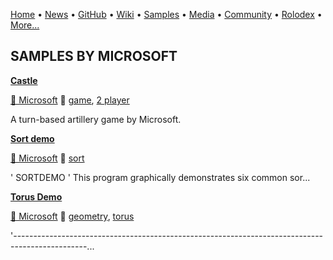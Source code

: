 [Home](https://qb64.com) • [News](/news.md) • [GitHub](/github.md) • [Wiki](/wiki.md) • [Samples](/samples.md) • [Media](/media.md) • [Community](/community.md) • [Rolodex](/rolodex.md) • [More...](/more.md)

## SAMPLES BY MICROSOFT

**[Castle](castle/index.md)**

[🐝 Microsoft](microsoft.md) 🔗 [game](game.md), [2 player](2-player.md)

A turn-based artillery game by Microsoft.

**[Sort demo](sort-demo/index.md)**

[🐝 Microsoft](microsoft.md) 🔗 [sort](sort.md)

'                                 SORTDEMO ' This program graphically demonstrates six common sor...

**[Torus Demo](torus-demo/index.md)**

[🐝 Microsoft](microsoft.md) 🔗 [geometry](geometry.md), [torus](torus.md)

'------------------------------------------------------------------------------------------------...
